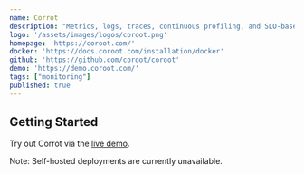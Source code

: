 ```yaml
---
name: Corrot
description: "Metrics, logs, traces, continuous profiling, and SLO-based alerting, supercharged with predefined dashboards and inspections."
logo: '/assets/images/logos/coroot.png'
homepage: 'https://coroot.com/'
docker: 'https://docs.coroot.com/installation/docker'
github: 'https://github.com/coroot/coroot'
demo: 'https://demo.coroot.com/'
tags: ["monitoring"]
published: true
---
```


## Getting Started

Try out Corrot via the [live demo](https://demo.coroot.com/).

Note: Self-hosted deployments are currently unavailable.
